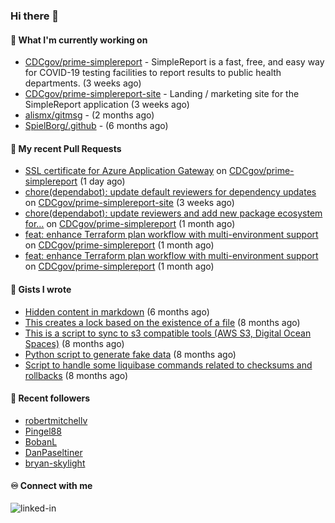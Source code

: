 ### Hi there 👋

#### 🚀 What I'm currently working on

- [CDCgov/prime-simplereport](https://github.com/CDCgov/prime-simplereport) - SimpleReport is a fast, free, and easy way for COVID-19 testing facilities to report results to public health departments. (3 weeks ago)
- [CDCgov/prime-simplereport-site](https://github.com/CDCgov/prime-simplereport-site) - Landing / marketing site for the SimpleReport application (3 weeks ago)
- [alismx/gitmsg](https://github.com/alismx/gitmsg) -  (2 months ago)
- [SpielBorg/.github](https://github.com/SpielBorg/.github) -  (6 months ago)

#### 🔨 My recent Pull Requests

- [SSL certificate for Azure Application Gateway](https://github.com/CDCgov/prime-simplereport/pull/7086) on [CDCgov/prime-simplereport](https://github.com/CDCgov/prime-simplereport) (1 day ago)
- [chore(dependabot): update default reviewers for dependency updates](https://github.com/CDCgov/prime-simplereport-site/pull/625) on [CDCgov/prime-simplereport-site](https://github.com/CDCgov/prime-simplereport-site) (3 weeks ago)
- [chore(dependabot): update reviewers and add new package ecosystem for…](https://github.com/CDCgov/prime-simplereport/pull/6895) on [CDCgov/prime-simplereport](https://github.com/CDCgov/prime-simplereport) (1 month ago)
- [feat: enhance Terraform plan workflow with multi-environment support](https://github.com/CDCgov/prime-simplereport/pull/6826) on [CDCgov/prime-simplereport](https://github.com/CDCgov/prime-simplereport) (1 month ago)
- [feat: enhance Terraform plan workflow with multi-environment support](https://github.com/CDCgov/prime-simplereport/pull/6825) on [CDCgov/prime-simplereport](https://github.com/CDCgov/prime-simplereport) (1 month ago)

#### 📓 Gists I wrote

- [Hidden content in markdown](https://gist.github.com/cffeb79c933f98279c46906f390fd3a0) (6 months ago)
- [This creates a lock based on the existence of a file](https://gist.github.com/6bb524c02a636a478f49d7387f57869b) (8 months ago)
- [This is a script to sync to s3 compatible tools (AWS S3, Digital Ocean Spaces)](https://gist.github.com/7a42ab3b5203a9eca579f0a80a9dc63b) (8 months ago)
- [Python script to generate fake data](https://gist.github.com/ea13a03b628e2d682334c0adf38400c5) (8 months ago)
- [Script to handle some liquibase commands related to checksums and rollbacks](https://gist.github.com/ac68b4781c7c500bf5c2aa9bd4aaff7c) (8 months ago)

#### 👯 Recent followers

- [robertmitchellv](https://github.com/robertmitchellv)
- [Pingel88](https://github.com/Pingel88)
- [BobanL](https://github.com/BobanL)
- [DanPaseltiner](https://github.com/DanPaseltiner)
- [bryan-skylight](https://github.com/bryan-skylight)

#### ♾️ Connect with me
[<img align="left" alt="linked-in" src="https://img.shields.io/badge/linkedin-%230077B5.svg?&style=for-the-badge&logo=linkedin&logoColor=white" />](https://www.linkedin.com/in/alismx)
